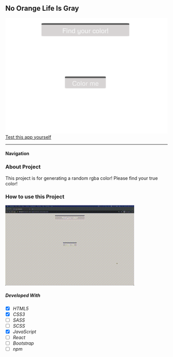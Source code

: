 ## No Orange Life Is Gray

![img](./img/find-your-color.png)
[Test this app yourself](https://maykaltenev.github.io/generate-random-rgba/)

---

#### Navigation

### About Project

This project is for generating a random rgba color! Please find your true color!

### How to use this Project

![demo](.//img/find-color.gif)

##### Developed With

- [x] _HTML5_
- [x] _CSS3_
- [ ] _SASS_
- [ ] _SCSS_
- [x] _JavaScript_
- [ ] _React_
- [ ] _Bootstrap_
- [ ] _npm_
